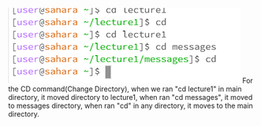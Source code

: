 ![Image](Capture.png)
For the CD command(Change Directory), when we ran "cd lecture1" in main directory, it moved directory to lecture1, when ran "cd messages", it moved to messages directory, when ran "cd" in any directory, it moves to the main directory.
